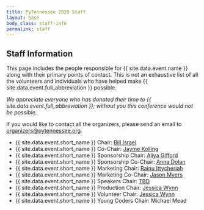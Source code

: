 ```yaml
---
title: PyTennessee 2020 Staff
layout: base
body_class: staff-info
permalink: staff
---
```


## Staff Information

This page includes the people responsible for {{ site.data.event.name }} along with their primary points of contact.
This is not an exhaustive list of all the volunteers and individuals who have helped make {{ site.data.event.full_abbreviation }} possible.

_We appreciate everyone who has donated their time to {{ site.data.event.full_abbreviation }}; without you this conference would not be possible._

If you would like to contact all the organizers, please send an email to [organizers@pytennessee.org](mailto:organizers@pytennessee.org).

* {{ site.data.event.short_name }} Chair: [Bill Israel](mailto:chair@pytennessee.org)
* {{ site.data.event.short_name }} Co-Chair: [Jayme Kolling](mailto:cochair@pytennessee.org)
* {{ site.data.event.short_name }} Sponsorship Chair: [Aliya Gifford](mailto:sponsorships@pytennessee.org)
* {{ site.data.event.short_name }} Sponsorship Co-Chair: [Anna Dolan](mailto:sponsorships@pytennessee.org) 
* {{ site.data.event.short_name }} Marketing Chair: [Rainu Ittycheriah](mailto:info@pytennessee.org)
* {{ site.data.event.short_name }} Marketing Co-Chair: [Jason Myers](mailto:info@pytennessee.org)
* {{ site.data.event.short_name }} Speakers Chair: [TBD](mailto:speakers@pytennessee.org)
* {{ site.data.event.short_name }} Production Chair: [Jessica Wynn](mailto:volunteers@pytennessee.org)
* {{ site.data.event.short_name }} Volunteer Chair: [Jessica Wynn](mailto:volunteers@pytennessee.org)
* {{ site.data.event.short_name }} Young Coders Chair: Michael Mead
